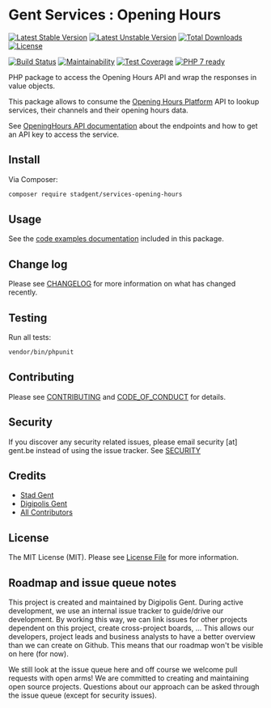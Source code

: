 # Gent Services : Opening Hours

[![Latest Stable Version][ico-version]][link-packagist]
[![Latest Unstable Version][ico-version-unstable]][link-packagist]
[![Total Downloads][ico-downloads]][link-packagist]
[![License][ico-license]][link-license]

[![Build Status][ico-travis]][link-travis]
[![Maintainability][ico-maintainability]][link-maintainability]
[![Test Coverage][ico-test-coverage]][link-test-coverage]
[![PHP 7 ready][ico-php7]][link-php7]

PHP package to access the Opening Hours API and wrap the responses in value
objects.

This package allows to consume the [Opening Hours Platform] API to lookup
services, their channels and their opening hours data.

See [OpeningHours API documentation][link-api-docs] about the endpoints and how
to get an API key to access the service.

## Install

Via Composer:

``` bash
composer require stadgent/services-opening-hours
```

## Usage

See the [code examples documentation](examples/README.md) included in this
package.

## Change log

Please see [CHANGELOG](CHANGELOG.md) for more information on what has changed
recently.

## Testing

Run all tests:

```bash
vendor/bin/phpunit
```

## Contributing

Please see [CONTRIBUTING](CONTRIBUTING.md)
and [CODE_OF_CONDUCT](CODE_OF_CONDUCT.md) for details.

## Security

If you discover any security related issues, please email security [at] gent.be
instead of using the issue tracker. See [SECURITY](SECURITY.md)

## Credits

- [Stad Gent][link-author-stadgent]
- [Digipolis Gent][link-author-digipolisgent]
- [All Contributors][link-contributors]

## License

The MIT License (MIT). Please see [License File](LICENSE.md) for more
information.

## Roadmap and issue queue notes

This project is created and maintained by Digipolis Gent. During active
development, we use an internal issue tracker to guide/drive our development.
By working this way, we can link issues for other projects dependent on this
project, create cross-project boards, ... This allows our developers, project
leads and business analysts to have a better overview than we can create on
Github. This means that our roadmap won't be visible on here (for now).

We still look at the issue queue here and off course we welcome pull requests
with open arms! We are committed to creating and maintaining open source
projects. Questions about our approach can be asked through the issue queue
(except for security issues).

[ico-version]: https://img.shields.io/packagist/v/stadgent/services-opening-hours.svg?style=flat-square
[ico-version-unstable]: https://img.shields.io/packagist/vpre/stadgent/services-opening-hours.svg?style=flat-square
[ico-downloads]: https://img.shields.io/packagist/dt/stadgent/services-opening-hours.svg?style=flat-square
[ico-license]: https://img.shields.io/github/license/StadGent/php_package_services-opening-hours.svg?style=flat-square
[ico-travis]: https://img.shields.io/travis/StadGent/php_package_services-opening-hours/master.svg?style=flat-square
[ico-maintainability]: https://img.shields.io/codeclimate/maintainability/StadGent/php_package_services-opening-hours.svg?style=flat-square
[ico-test-coverage]: https://img.shields.io/codeclimate/c/StadGent/php_package_services-opening-hours.svg?style=flat-square
[ico-php7]: https://php7ready.timesplinter.ch/StadGent/php_package_services-opening-hours/master/badge.svg

[link-packagist]: https://packagist.org/packages/stadgent/services-opening-hours
[link-license]: LICENSE.md
[link-travis]: https://travis-ci.org/StadGent/php_package_services-opening-hours
[link-maintainability]: https://codeclimate.com/github/StadGent/php_package_services-opening-hours/maintainability
[link-test-coverage]: https://codeclimate.com/github/StadGent/php_package_services-opening-hours/test_coverage
[link-php7]: https://travis-ci.org/StadGent/php_package_services-opening-hours
[link-author-stadgent]: https://github.com/stadgent
[link-author-digipolisgent]: https://github.com/digipolisgent
[link-contributors]: ../../contributors

[Opening Hours platform]: https://github.com/StadGent/laravel_site_opening-hours
[link-api-docs]: https://developer.gent.be/docs/dataset?service_id=openingsuren_service
